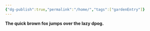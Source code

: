 ```yaml
---
{"dg-publish":true,"permalink":"/home/","tags":["gardenEntry"]}
---
```


**The quick brown fox jumps over the lazy dpog.**